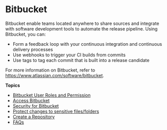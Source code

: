 # Bitbucket

Bitbucket enable teams located anywhere to share sources and integrate with software development tools to automate the release pipeline. Using Bitbucket, you can:
- Form a feedback loop with your continuous integration and continuous delivery processes
- Use webhooks to trigger your CI builds from commits
- Use tags to tag each commit that is built into a release candidate

For more information on Bitbucket, refer to https://www.atlassian.com/software/bitbucket.

**Topics**

- [Bitbucket User Roles and Permission](bitbucket-user-role)
- [Access Bitbucket](use-techpass-to-access-ship-hats-and-tools#confluence-jira-gdsjira-bitbucket-and-bamboo)
- [Security for Bitbucket](ship-bitbucket-security)
- [Protect changes to sensitive files/folders](ship-bitbucket-protect-changes-sensitive)
- [Create a Repository](ship-bitbucket-create-repository)
- [FAQs](tools-faq/#bitbucket-faqs)

<!--
- [Best Practices]()
- [Agency education links for ship services]()
- [FAQs](ship-bitbucket-faqs)
-->